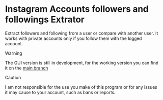 # Instagram Accounts followers and followings Extrator
Extract followers and following from a user or compare with another user. It works with private accounts only if you follow them with the logged account.
> [!WARNING]
> The GUI version is still in development, for the working version you can find it on the [main branch](https://github.com/kevin-256/InstagramAccountsExtrator/tree/main)

> [!CAUTION]
> I am not responsible for the use you make of this program or for any issues it may cause to your account, such as bans or reports.

